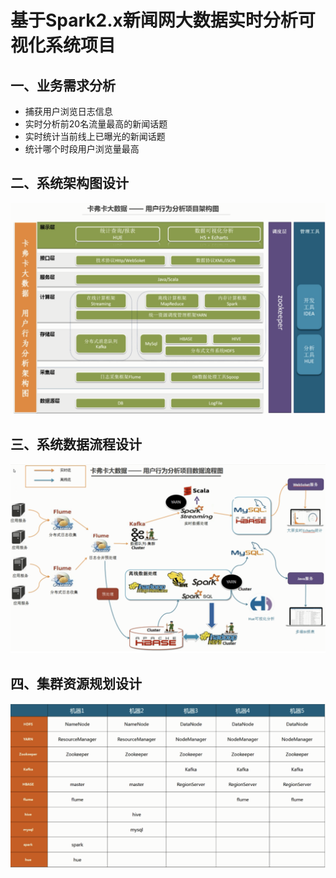 # 基于Spark2.x新闻网大数据实时分析可视化系统项目

## 一、业务需求分析

- 捕获用户浏览日志信息
- 实时分析前20名流量最高的新闻话题
- 实时统计当前线上已曝光的新闻话题
- 统计哪个时段用户浏览量最高


## 二、系统架构图设计

![image](系统架构图设计.png)


## 三、系统数据流程设计

![image](系统数据流程设计.png)


## 四、集群资源规划设计

![image](集群资源规划设计.png)





